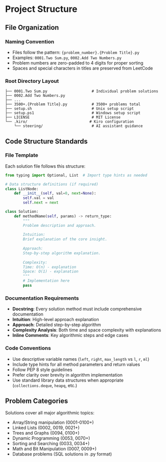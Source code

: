 # Project Structure

## File Organization

### Naming Convention
- Files follow the pattern: `{problem_number}.{Problem Title}.py`
- Examples: `0001.Two Sum.py`, `0002.Add Two Numbers.py`
- Problem numbers are zero-padded to 4 digits for proper sorting
- Spaces and special characters in titles are preserved from LeetCode

### Root Directory Layout
```
├── 0001.Two Sum.py                    # Individual problem solutions
├── 0002.Add Two Numbers.py
├── ...
├── 3500+.{Problem Title}.py           # 3500+ problems total
├── setup.sh                           # Unix setup script
├── setup.ps1                          # Windows setup script
├── LICENSE                            # MIT License
└── .kiro/                            # Kiro configuration
    └── steering/                      # AI assistant guidance
```

## Code Structure Standards

### File Template
Each solution file follows this structure:
```python
from typing import Optional, List  # Import type hints as needed

# Data structure definitions (if required)
class ListNode:
    def __init__(self, val=0, next=None):
        self.val = val
        self.next = next

class Solution:
    def methodName(self, params) -> return_type:
        """
        Problem description and approach.
        
        Intuition:
        Brief explanation of the core insight.
        
        Approach:
        Step-by-step algorithm explanation.
        
        Complexity:
        Time: O(n) - explanation
        Space: O(1) - explanation
        """
        # Implementation here
        pass
```

### Documentation Requirements
- **Docstring**: Every solution method must include comprehensive documentation
- **Intuition**: High-level approach explanation
- **Approach**: Detailed step-by-step algorithm
- **Complexity Analysis**: Both time and space complexity with explanations
- **Inline Comments**: Key algorithmic steps and edge cases

### Code Conventions
- Use descriptive variable names (`left`, `right`, `max_length` vs `l`, `r`, `ml`)
- Include type hints for all method parameters and return values
- Follow PEP 8 style guidelines
- Prefer clarity over brevity in algorithm implementation
- Use standard library data structures when appropriate (`collections.deque`, `heapq`, etc.)

## Problem Categories
Solutions cover all major algorithmic topics:
- Array/String manipulation (0001-0100+)
- Linked Lists (0002, 0019, 0021+)
- Trees and Graphs (0094, 0100+)
- Dynamic Programming (0053, 0070+)
- Sorting and Searching (0033, 0034+)
- Math and Bit Manipulation (0007, 0009+)
- Database problems (SQL solutions in .py format)
